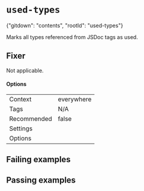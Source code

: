 # `used-types`

{"gitdown": "contents", "rootId": "used-types"}

Marks all types referenced from JSDoc tags as used.

## Fixer

Not applicable.

#### Options

|||
|---|---|
|Context|everywhere|
|Tags|N/A|
|Recommended|false|
|Settings||
|Options||

## Failing examples

<!-- assertions-failing usedTypes -->

## Passing examples

<!-- assertions-passing usedTypes -->
